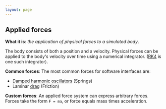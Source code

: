 ```yaml
---
layout: page
---
```


## Applied forces

**What it is**: *the application of physical forces to a simulated body*.

The body consists of both a position and a velocity. Physical forces can be applied to the body's velocity over time using a numerical integrator. ([RK4](https://en.wikipedia.org/wiki/Runge%E2%80%93Kutta_methods) is one such integrator).

**Common forces**: The most common forces for software interfaces are:

- [Damped harmonic oscillators](https://en.wikipedia.org/wiki/Harmonic_oscillator#Damped_harmonic_oscillator) (Springs)
- Laminar [drag](https://en.wikipedia.org/wiki/Drag_(physics)) (Friction)

**Custom forces**: An applied force system can express arbitrary forces. Forces take the form `F = ma`, or force equals mass times acceleration.
